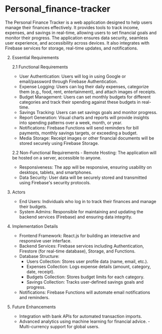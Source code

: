 # Personal_finance-tracker

The Personal Finance Tracker is a web application designed to help users manage their 
finances effectively. It provides tools to track income, expenses, and savings in real-time, 
allowing users to set financial goals and monitor their progress. The application ensures 
data security, seamless user experience, and accessibility across devices. It also integrates 
with Firebase services for storage, real-time updates, and notifications. 


2. Essential Requirements
   
    2.1 Functional Requirements
     - User Authentication: 
  Users will log in using Google or email/password through Firebase Authentication.
    - Expense Logging: 
  Users can log their daily expenses, categorize them (e.g., food, rent, entertainment), and 
  attach images of receipts.
    - Budget Management: 
  Users can set monthly budgets for different categories and track their spending against 
  these budgets in real-time.
    - Savings Tracking: 
  Users can set savings goals and monitor progress.
    - Report Generation: 
  Visual charts and reports will provide insights into spending patterns over a week, month, 
  or year.
    - Notifications: 
  Firebase Functions will send reminders for bill payments, monthly savings targets, or 
  exceeding a budget.
    - Media Storage: 
  Receipt images or other financial documents will be stored securely using Firebase 
  Storage.

    2.2 Non-Functional Requirements - Remote Hosting: 
The application will be hosted on a server, accessible to anyone. 
    - Responsiveness: 
The app will be responsive, ensuring usability on desktops, tablets, and smartphones.
    - Data Security: 
User data will be securely stored and transmitted using Firebase's security protocols.


3. Actors
   - End Users: 
Individuals who log in to track their finances and manage their budgets.
   - System Admins: 
Responsible for maintaining and updating the backend services (Firebase) and ensuring 
data integrity.


4. Implementation Details
    - Frontend Framework: 
React.js for building an interactive and responsive user interface.
    - Backend Services: 
Firebase services including Authentication, Firestore (for real-time database), Storage, and 
Functions.
    - Database Structure:
      - Users Collection: Stores user profile data (name, email, etc.).
      - Expenses Collection: Logs expense details (amount, category, date, receipt).
      - Budgets Collection: Stores budget limits for each category.
      - Savings Collection: Tracks user-defined savings goals and progress.
    - Notifications: 
Firebase Functions will automate email notifications and reminders.

5. Future Enhancements
     - Integration with bank APIs for automated transaction imports.
     - Advanced analytics using machine learning for financial advice. - Multi-currency support for global users.
